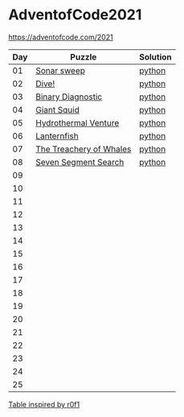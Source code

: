 # AdventofCode2021

https://adventofcode.com/2021

| Day | Puzzle | Solution |
|---|---|---|
| 01 | [Sonar sweep](https://adventofcode.com/2021/day/1) | [python](https://github.com/BrageLae/AdventofCode2021/blob/main/day1/AOC1.py) |
| 02 | [Dive!](https://adventofcode.com/2021/day/2) | [python](https://github.com/BrageLae/AdventofCode2021/blob/main/day2/AOC2.py) |
| 03 | [Binary Diagnostic](https://adventofcode.com/2021/day/3) | [python](https://github.com/BrageLae/AdventofCode2021/blob/main/day3/AOC3.py) |
| 04 | [Giant Squid](https://adventofcode.com/2021/day/4) | [python](https://github.com/BrageLae/AdventofCode2021/blob/main/day4/AOC4.py) |
| 05 | [Hydrothermal Venture](https://adventofcode.com/2021/day/5) | [python](https://github.com/BrageLae/AdventofCode2021/blob/main/day5/AOC5.py) |
| 06 | [Lanternfish](https://adventofcode.com/2021/day/6) | [python](https://github.com/BrageLae/AdventofCode2021/blob/main/day6/AOC6.py) |
| 07 | [The Treachery of Whales](https://adventofcode.com/2021/day/7) | [python](https://github.com/BrageLae/AdventofCode2021/blob/main/day7/AOC7.py) |
| 08 | [Seven Segment Search](https://adventofcode.com/2021/day/8) | [python](https://github.com/BrageLae/AdventofCode2021/blob/main/day8/AOC8.py) |
| 09 |  |  |
| 10 |  |  |
| 11 |  |  |
| 12 |  |  |
| 13 |  |  |
| 14 |  |  |
| 15 |  |  |
| 16 |  |  |
| 17 |  |  |
| 18 |  |  |
| 19 |  |  |
| 20 |  |  |
| 21 |  |  |
| 22 |  |  |
| 23 |  |  |
| 24 |  |  |
| 25 |  |  |

[Table inspired by r0f1](https://github.com/r0f1/adventofcode2021)

